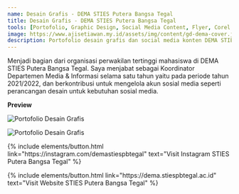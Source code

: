 ```yaml
---
name: Desain Grafis - DEMA STIES Putera Bangsa Tegal
title: Desain Grafis - DEMA STIES Putera Bangsa Tegal
tools: [Portofolio, Graphic Design, Social Media Content, Flyer, Corel Draw]
image: https://www.ajisetiawan.my.id/assets/img/content/gd-dema-cover.jpg
description: Portofolio desain grafis dan social media konten DEMA STIES Putera Bangsa Tegal
---
```




Menjadi bagian dari organisasi perwakilan tertinggi mahasiswa di DEMA STIES Putera Bangsa Tegal. Saya menjabat sebagai Koordinator Departemen Media & Informasi selama satu tahun yaitu pada periode tahun 2021/2022, dan berkontribusi untuk mengelola akun sosial media seperti perancangan desain untuk kebutuhan sosial media.



**Preview**



![Portofolio Desain Grafis](https://www.ajisetiawan.my.id/assets/img/content/gd-dema-1.jpg "Portofolio Desain Grafis")

![Portofolio Desain Grafis](https://www.ajisetiawan.my.id/assets/img/content/gd-dema-2.jpg "Portofolio Desain Grafis")



<p class="text-center">
{% include elements/button.html link="https://instagram.com/demastiespbtegal" text="Visit Instagram STIES Putera Bangsa Tegal" %}
</p>

<p class="text-center">
{% include elements/button.html link="https://dema.stiespbtegal.ac.id" text="Visit Website STIES Putera Bangsa Tegal" %}
</p>
